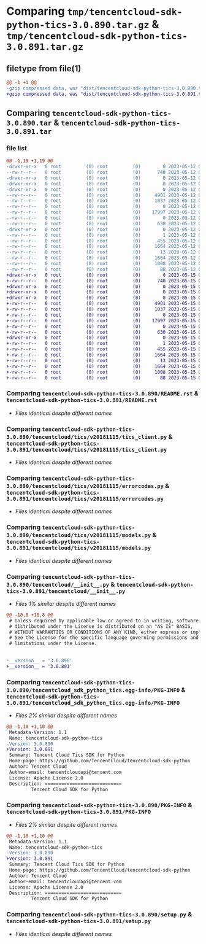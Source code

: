 # Comparing `tmp/tencentcloud-sdk-python-tics-3.0.890.tar.gz` & `tmp/tencentcloud-sdk-python-tics-3.0.891.tar.gz`

## filetype from file(1)

```diff
@@ -1 +1 @@
-gzip compressed data, was "dist/tencentcloud-sdk-python-tics-3.0.890.tar", last modified: Fri May 12 04:10:03 2023, max compression
+gzip compressed data, was "dist/tencentcloud-sdk-python-tics-3.0.891.tar", last modified: Mon May 15 04:42:13 2023, max compression
```

## Comparing `tencentcloud-sdk-python-tics-3.0.890.tar` & `tencentcloud-sdk-python-tics-3.0.891.tar`

### file list

```diff
@@ -1,19 +1,19 @@
-drwxr-xr-x   0 root         (0) root         (0)        0 2023-05-12 04:10:03.000000 tencentcloud-sdk-python-tics-3.0.890/
--rw-r--r--   0 root         (0) root         (0)      740 2023-05-12 04:10:03.000000 tencentcloud-sdk-python-tics-3.0.890/README.rst
-drwxr-xr-x   0 root         (0) root         (0)        0 2023-05-12 04:10:03.000000 tencentcloud-sdk-python-tics-3.0.890/tencentcloud/
-drwxr-xr-x   0 root         (0) root         (0)        0 2023-05-12 04:10:03.000000 tencentcloud-sdk-python-tics-3.0.890/tencentcloud/tics/
-drwxr-xr-x   0 root         (0) root         (0)        0 2023-05-12 04:10:03.000000 tencentcloud-sdk-python-tics-3.0.890/tencentcloud/tics/v20181115/
--rw-r--r--   0 root         (0) root         (0)     4901 2023-05-12 04:10:03.000000 tencentcloud-sdk-python-tics-3.0.890/tencentcloud/tics/v20181115/tics_client.py
--rw-r--r--   0 root         (0) root         (0)     1037 2023-05-12 04:10:03.000000 tencentcloud-sdk-python-tics-3.0.890/tencentcloud/tics/v20181115/errorcodes.py
--rw-r--r--   0 root         (0) root         (0)        0 2023-05-12 04:10:03.000000 tencentcloud-sdk-python-tics-3.0.890/tencentcloud/tics/v20181115/__init__.py
--rw-r--r--   0 root         (0) root         (0)    17997 2023-05-12 04:10:03.000000 tencentcloud-sdk-python-tics-3.0.890/tencentcloud/tics/v20181115/models.py
--rw-r--r--   0 root         (0) root         (0)        0 2023-05-12 04:10:03.000000 tencentcloud-sdk-python-tics-3.0.890/tencentcloud/tics/__init__.py
--rw-r--r--   0 root         (0) root         (0)      630 2023-05-12 04:10:03.000000 tencentcloud-sdk-python-tics-3.0.890/tencentcloud/__init__.py
-drwxr-xr-x   0 root         (0) root         (0)        0 2023-05-12 04:10:03.000000 tencentcloud-sdk-python-tics-3.0.890/tencentcloud_sdk_python_tics.egg-info/
--rw-r--r--   0 root         (0) root         (0)        1 2023-05-12 04:10:03.000000 tencentcloud-sdk-python-tics-3.0.890/tencentcloud_sdk_python_tics.egg-info/dependency_links.txt
--rw-r--r--   0 root         (0) root         (0)      455 2023-05-12 04:10:03.000000 tencentcloud-sdk-python-tics-3.0.890/tencentcloud_sdk_python_tics.egg-info/SOURCES.txt
--rw-r--r--   0 root         (0) root         (0)     1664 2023-05-12 04:10:03.000000 tencentcloud-sdk-python-tics-3.0.890/tencentcloud_sdk_python_tics.egg-info/PKG-INFO
--rw-r--r--   0 root         (0) root         (0)       13 2023-05-12 04:10:03.000000 tencentcloud-sdk-python-tics-3.0.890/tencentcloud_sdk_python_tics.egg-info/top_level.txt
--rw-r--r--   0 root         (0) root         (0)     1664 2023-05-12 04:10:03.000000 tencentcloud-sdk-python-tics-3.0.890/PKG-INFO
--rw-r--r--   0 root         (0) root         (0)     1008 2023-05-12 04:10:03.000000 tencentcloud-sdk-python-tics-3.0.890/setup.py
--rw-r--r--   0 root         (0) root         (0)       88 2023-05-12 04:10:03.000000 tencentcloud-sdk-python-tics-3.0.890/setup.cfg
+drwxr-xr-x   0 root         (0) root         (0)        0 2023-05-15 04:42:13.000000 tencentcloud-sdk-python-tics-3.0.891/
+-rw-r--r--   0 root         (0) root         (0)      740 2023-05-15 04:42:13.000000 tencentcloud-sdk-python-tics-3.0.891/README.rst
+drwxr-xr-x   0 root         (0) root         (0)        0 2023-05-15 04:42:13.000000 tencentcloud-sdk-python-tics-3.0.891/tencentcloud/
+drwxr-xr-x   0 root         (0) root         (0)        0 2023-05-15 04:42:13.000000 tencentcloud-sdk-python-tics-3.0.891/tencentcloud/tics/
+drwxr-xr-x   0 root         (0) root         (0)        0 2023-05-15 04:42:13.000000 tencentcloud-sdk-python-tics-3.0.891/tencentcloud/tics/v20181115/
+-rw-r--r--   0 root         (0) root         (0)     4901 2023-05-15 04:42:13.000000 tencentcloud-sdk-python-tics-3.0.891/tencentcloud/tics/v20181115/tics_client.py
+-rw-r--r--   0 root         (0) root         (0)     1037 2023-05-15 04:42:13.000000 tencentcloud-sdk-python-tics-3.0.891/tencentcloud/tics/v20181115/errorcodes.py
+-rw-r--r--   0 root         (0) root         (0)        0 2023-05-15 04:42:13.000000 tencentcloud-sdk-python-tics-3.0.891/tencentcloud/tics/v20181115/__init__.py
+-rw-r--r--   0 root         (0) root         (0)    17997 2023-05-15 04:42:13.000000 tencentcloud-sdk-python-tics-3.0.891/tencentcloud/tics/v20181115/models.py
+-rw-r--r--   0 root         (0) root         (0)        0 2023-05-15 04:42:13.000000 tencentcloud-sdk-python-tics-3.0.891/tencentcloud/tics/__init__.py
+-rw-r--r--   0 root         (0) root         (0)      630 2023-05-15 04:42:13.000000 tencentcloud-sdk-python-tics-3.0.891/tencentcloud/__init__.py
+drwxr-xr-x   0 root         (0) root         (0)        0 2023-05-15 04:42:13.000000 tencentcloud-sdk-python-tics-3.0.891/tencentcloud_sdk_python_tics.egg-info/
+-rw-r--r--   0 root         (0) root         (0)        1 2023-05-15 04:42:13.000000 tencentcloud-sdk-python-tics-3.0.891/tencentcloud_sdk_python_tics.egg-info/dependency_links.txt
+-rw-r--r--   0 root         (0) root         (0)      455 2023-05-15 04:42:13.000000 tencentcloud-sdk-python-tics-3.0.891/tencentcloud_sdk_python_tics.egg-info/SOURCES.txt
+-rw-r--r--   0 root         (0) root         (0)     1664 2023-05-15 04:42:13.000000 tencentcloud-sdk-python-tics-3.0.891/tencentcloud_sdk_python_tics.egg-info/PKG-INFO
+-rw-r--r--   0 root         (0) root         (0)       13 2023-05-15 04:42:13.000000 tencentcloud-sdk-python-tics-3.0.891/tencentcloud_sdk_python_tics.egg-info/top_level.txt
+-rw-r--r--   0 root         (0) root         (0)     1664 2023-05-15 04:42:13.000000 tencentcloud-sdk-python-tics-3.0.891/PKG-INFO
+-rw-r--r--   0 root         (0) root         (0)     1008 2023-05-15 04:42:13.000000 tencentcloud-sdk-python-tics-3.0.891/setup.py
+-rw-r--r--   0 root         (0) root         (0)       88 2023-05-15 04:42:13.000000 tencentcloud-sdk-python-tics-3.0.891/setup.cfg
```

### Comparing `tencentcloud-sdk-python-tics-3.0.890/README.rst` & `tencentcloud-sdk-python-tics-3.0.891/README.rst`

 * *Files identical despite different names*

### Comparing `tencentcloud-sdk-python-tics-3.0.890/tencentcloud/tics/v20181115/tics_client.py` & `tencentcloud-sdk-python-tics-3.0.891/tencentcloud/tics/v20181115/tics_client.py`

 * *Files identical despite different names*

### Comparing `tencentcloud-sdk-python-tics-3.0.890/tencentcloud/tics/v20181115/errorcodes.py` & `tencentcloud-sdk-python-tics-3.0.891/tencentcloud/tics/v20181115/errorcodes.py`

 * *Files identical despite different names*

### Comparing `tencentcloud-sdk-python-tics-3.0.890/tencentcloud/tics/v20181115/models.py` & `tencentcloud-sdk-python-tics-3.0.891/tencentcloud/tics/v20181115/models.py`

 * *Files identical despite different names*

### Comparing `tencentcloud-sdk-python-tics-3.0.890/tencentcloud/__init__.py` & `tencentcloud-sdk-python-tics-3.0.891/tencentcloud/__init__.py`

 * *Files 1% similar despite different names*

```diff
@@ -10,8 +10,8 @@
 # Unless required by applicable law or agreed to in writing, software
 # distributed under the License is distributed on an "AS IS" BASIS,
 # WITHOUT WARRANTIES OR CONDITIONS OF ANY KIND, either express or implied.
 # See the License for the specific language governing permissions and
 # limitations under the License.
 
 
-__version__ = '3.0.890'
+__version__ = '3.0.891'
```

### Comparing `tencentcloud-sdk-python-tics-3.0.890/tencentcloud_sdk_python_tics.egg-info/PKG-INFO` & `tencentcloud-sdk-python-tics-3.0.891/tencentcloud_sdk_python_tics.egg-info/PKG-INFO`

 * *Files 2% similar despite different names*

```diff
@@ -1,10 +1,10 @@
 Metadata-Version: 1.1
 Name: tencentcloud-sdk-python-tics
-Version: 3.0.890
+Version: 3.0.891
 Summary: Tencent Cloud Tics SDK for Python
 Home-page: https://github.com/TencentCloud/tencentcloud-sdk-python
 Author: Tencent Cloud
 Author-email: tencentcloudapi@tencent.com
 License: Apache License 2.0
 Description: ============================
         Tencent Cloud SDK for Python
```

### Comparing `tencentcloud-sdk-python-tics-3.0.890/PKG-INFO` & `tencentcloud-sdk-python-tics-3.0.891/PKG-INFO`

 * *Files 2% similar despite different names*

```diff
@@ -1,10 +1,10 @@
 Metadata-Version: 1.1
 Name: tencentcloud-sdk-python-tics
-Version: 3.0.890
+Version: 3.0.891
 Summary: Tencent Cloud Tics SDK for Python
 Home-page: https://github.com/TencentCloud/tencentcloud-sdk-python
 Author: Tencent Cloud
 Author-email: tencentcloudapi@tencent.com
 License: Apache License 2.0
 Description: ============================
         Tencent Cloud SDK for Python
```

### Comparing `tencentcloud-sdk-python-tics-3.0.890/setup.py` & `tencentcloud-sdk-python-tics-3.0.891/setup.py`

 * *Files identical despite different names*

